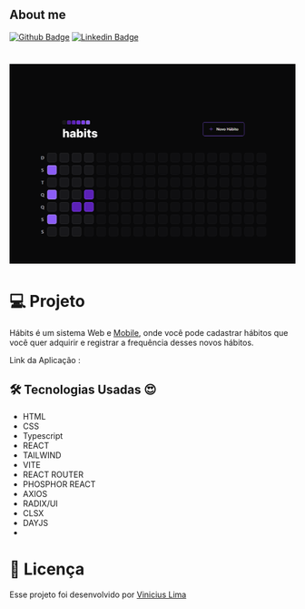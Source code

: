 ## About me

[![Github Badge](https://img.shields.io/badge/-Github-000?style=flat-square&logo=Github&logoColor=white&link=https://github.com/ViniciusLima7)](https://github.com/ViniciusLima7)
[![Linkedin Badge](https://img.shields.io/badge/-LinkedIn-blue?style=flat-square&logo=Linkedin&logoColor=white&link=https://www.linkedin.com/in/marcos-vinicius-lima/)](https://www.linkedin.com/in/marcos-vinicius-lima/)

<h1 align="center">
    <img alt="Sistema de Habitos" title="Projeto de Hábitos" src="https://github.com/ViniciusLima7/habits/blob/master/src/assets/capa.png" />
</h1>

# 💻 Projeto

Hábits é um sistema Web e [Mobile](https://www.linkedin.com/in/marcos-vinicius-lima/), onde você pode cadastrar hábitos que você quer adquirir e registrar a frequência desses novos hábitos.

Link da Aplicação :

## 🛠 Tecnologias Usadas :heart_eyes:

- HTML
- CSS
- Typescript
- REACT
- TAILWIND
- VITE
- REACT ROUTER
- PHOSPHOR REACT
- AXIOS
- RADIX/UI
- CLSX
- DAYJS
-

# 📝 Licença

Esse projeto foi desenvolvido por [Vinicius Lima](https://www.linkedin.com/in/marcos-vinicius-lima/)
